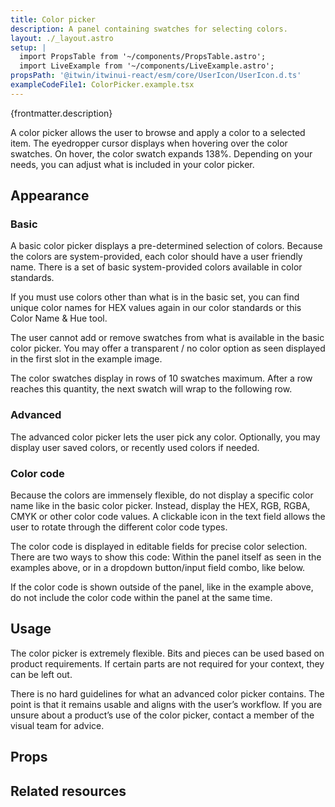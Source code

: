 ```yaml
---
title: Color picker
description: A panel containing swatches for selecting colors.
layout: ./_layout.astro
setup: |
  import PropsTable from '~/components/PropsTable.astro';
  import LiveExample from '~/components/LiveExample.astro';
propsPath: '@itwin/itwinui-react/esm/core/UserIcon/UserIcon.d.ts'
exampleCodeFile1: ColorPicker.example.tsx
---
```


<p>{frontmatter.description}</p>

<LiveExample src={frontmatter.exampleCodeFile1} />

A color picker allows the user to browse and apply a color to a selected item. The eyedropper cursor displays when hovering over the color swatches. On hover, the color swatch expands 138%. Depending on your needs, you can adjust what is included in your color picker.

## Appearance

### Basic
A basic color picker displays a pre-determined selection of colors. Because the colors are system-provided, each color should have a user friendly name. There is a set of basic system-provided colors available in color standards.

If you must use colors other than what is in the basic set, you can find unique color names for HEX values again in our color standards or this Color Name & Hue tool.

The user cannot add or remove swatches from what is available in the basic color picker. You may offer a transparent / no color option as seen displayed in the first slot in the example image.

The color swatches display in rows of 10 swatches maximum. After a row reaches this quantity, the next swatch will wrap to the following row.

### Advanced
The advanced color picker lets the user pick any color. Optionally, you may display user saved colors, or recently used colors if needed.

### Color code
Because the colors are immensely flexible, do not display a specific color name like in the basic color picker. Instead, display the HEX, RGB, RGBA, CMYK or other color code values. A clickable icon in the text field allows the user to rotate through the different color code types.

The color code is displayed in editable fields for precise color selection. There are two ways to show this code: Within the panel itself as seen in the examples above, or in a dropdown button/input field combo, like below.

If the color code is shown outside of the panel, like in the example above, do not include the color code within the panel at the same time.

## Usage
The color picker is extremely flexible. Bits and pieces can be used based on product requirements. If certain parts are not required for your context, they can be left out.

There is no hard guidelines for what an advanced color picker contains. The point is that it remains usable and aligns with the user’s workflow. If you are unsure about a product’s use of the color picker, contact a member of the visual team for advice.

## Props

<PropsTable path={frontmatter.propsPath} />

## Related resources
